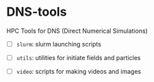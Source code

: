 # DNS-tools
HPC Tools for DNS (Direct Numerical Simulations)

- [ ] `slurm`: slurm launching scripts
- [ ] `utils`: utilities for initiate fields and particles
- [ ] `video`: scripts for making videos and images
 
